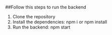 ##Follow this steps to run the backend

1. Clone the repository
2. Install the dependencies: npm i or npm install
3. Run the backend: npm start

